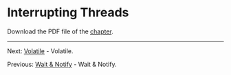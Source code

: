 # Interrupting Threads

Download the PDF file of the [chapter](chapter_18.pdf).

<hr>

Next: [Volatile](chapter_19.md "Volatile") - Volatile.

Previous: [Wait & Notify](chapter_17.md "Wait & Notify") - Wait & Notify.